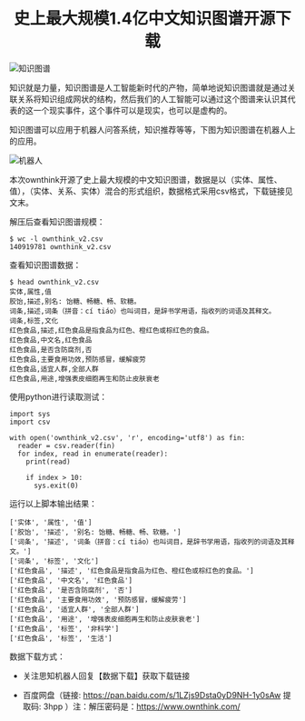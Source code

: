 <h1 align = "center">史上最大规模1.4亿中文知识图谱开源下载</h1>

![知识图谱](img/kg.png)

知识就是力量，知识图谱是人工智能新时代的产物，简单地说知识图谱就是通过关联关系将知识组成网状的结构，然后我们的人工智能可以通过这个图谱来认识其代表的这一个现实事件，这个事件可以是现实，也可以是虚构的。

知识图谱可以应用于机器人问答系统，知识推荐等等，下图为知识图谱在机器人上的应用。

![机器人](img/bot.png)

本次ownthink开源了史上最大规模的中文知识图谱，数据是以（实体、属性、值），（实体、关系、实体）混合的形式组织，数据格式采用csv格式，下载链接见文末。

解压后查看知识图谱规模：
```shell
$ wc -l ownthink_v2.csv
140919781 ownthink_v2.csv
```

查看知识图谱数据：
```shell
$ head ownthink_v2.csv
实体,属性,值
胶饴,描述,别名: 饴糖、畅糖、畅、软糖。
词条,描述,词条（拼音：cí tiáo）也叫词目，是辞书学用语，指收列的词语及其释文。
词条,标签,文化
红色食品,描述,红色食品是指食品为红色、橙红色或棕红色的食品。
红色食品,中文名,红色食品
红色食品,是否含防腐剂,否
红色食品,主要食用功效,预防感冒，缓解疲劳
红色食品,适宜人群,全部人群
红色食品,用途,增强表皮细胞再生和防止皮肤衰老
```

使用python进行读取测试：
```python3
import sys
import csv

with open('ownthink_v2.csv', 'r', encoding='utf8') as fin:
  reader = csv.reader(fin)
  for index, read in enumerate(reader):
    print(read)
    
    if index > 10:
      sys.exit(0)
```

运行以上脚本输出结果：
```shell
['实体', '属性', '值']
['胶饴', '描述', '别名: 饴糖、畅糖、畅、软糖。']
['词条', '描述', '词条（拼音：cí tiáo）也叫词目，是辞书学用语，指收列的词语及其释文。']
['词条', '标签', '文化']
['红色食品', '描述', '红色食品是指食品为红色、橙红色或棕红色的食品。']
['红色食品', '中文名', '红色食品']
['红色食品', '是否含防腐剂', '否']
['红色食品', '主要食用功效', '预防感冒，缓解疲劳']
['红色食品', '适宜人群', '全部人群']
['红色食品', '用途', '增强表皮细胞再生和防止皮肤衰老']
['红色食品', '标签', '非科学']
['红色食品', '标签', '生活']
```

数据下载方式：

* 关注思知机器人回复【数据下载】获取下载链接

* 百度网盘（链接: https://pan.baidu.com/s/1LZjs9Dsta0yD9NH-1y0sAw 提取码: 3hpp ）注：解压密码是：https://www.ownthink.com/

